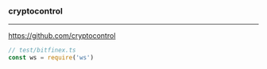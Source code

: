 ### cryptocontrol
---
https://github.com/cryptocontrol

```ts
// test/bitfinex.ts
const ws = require('ws')
```

```
```

```
```


